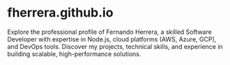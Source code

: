 # fherrera.github.io
Explore the professional profile of Fernando Herrera, a skilled Software Developer with expertise in Node.js, cloud platforms (AWS, Azure, GCP), and DevOps tools. Discover my projects, technical skills, and experience in building scalable, high-performance solutions.
